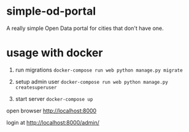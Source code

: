 # simple-od-portal
A really simple Open Data portal for cities that don't have one.

# usage with docker

1. run migrations `docker-compose run web python manage.py migrate`

2. setup admin user `docker-compose run web python manage.py createsuperuser`

3. start server `docker-compose up`

open browser [http://localhost:8000](http://localhost:8000)

login at [http://localhost:8000/admin/](http://localhost:8000/admin/)
